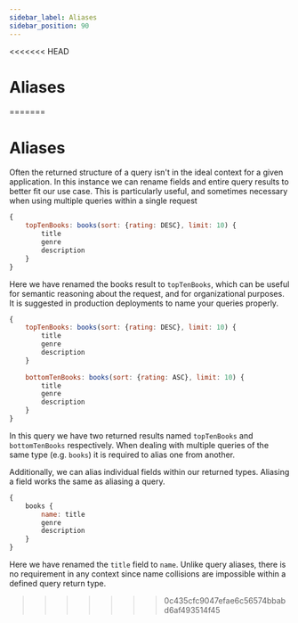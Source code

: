 ```yaml
---
sidebar_label: Aliases
sidebar_position: 90
---
```

<<<<<<< HEAD
# Aliases
=======
# Aliases

Often the returned structure of a query isn't in the ideal context for a given application. In this instance we can rename fields and entire query results to better fit our use case. This is particularly useful, and sometimes necessary when using multiple queries within a single request

```javascript
{
    topTenBooks: books(sort: {rating: DESC}, limit: 10) {
        title
        genre
        description
    }
}
```

Here we have renamed the books result to `topTenBooks`, which can be useful for semantic reasoning about the request, and for organizational purposes. It is suggested in production deployments to name your queries properly.

```javascript
{
    topTenBooks: books(sort: {rating: DESC}, limit: 10) {
        title
        genre
        description
    }
    
    bottomTenBooks: books(sort: {rating: ASC}, limit: 10) {
        title
        genre
        description
    }
}
```

In this query we have two returned results named `topTenBooks` and `bottomTenBooks` respectively. When dealing with multiple queries of the same type (e.g. `books`) it is required to alias one from another.

Additionally, we can alias individual fields within our returned types. Aliasing a field works the same as aliasing a query.

```javascript
{
    books {
        name: title
        genre
        description
    }
}
```

Here we have renamed the `title` field to `name`. Unlike query aliases, there is no requirement in any context since name collisions are impossible within a defined query return type.
>>>>>>> 0c435cfc9047efae6c56574bbabd6af493514f45
